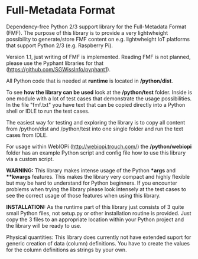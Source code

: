 # Full-Metadata Format
Dependency-free Python 2/3 support library for the Full-Metadata Format (FMF). The purpose of this library is to provide a very lightwheight possibility to generate/store FMF content on e.g. lightwheight IoT platforms that support Python 2/3 (e.g. Raspberry Pi).

Version 1.1, just writing of FMF is implemented. Reading FMF is not planned, please use the Pyphant libraries for that (https://github.com/SGWissInfo/pyphant1).

All Python code that is needed at **runtime** is located in **/python/dist**.

To see **how the library can be used** look at the **/python/test** folder. Inside is one module with 
a lot of test cases that demonstrate the usage possibilities. In the file "fmf.txt" you have 
text that can be copied directly into a Python shell or IDLE to run the test cases.

The easiest way for testing and exploring the library is to copy all content from /python/dist 
and /python/test into one single folder and run the text cases from IDLE.

For usage within WebIOPi (http://webiopi.trouch.com/) the **/python/webiopi** folder has an example Python script and config file how to use this library via a custom script.

**WARNING:** This library makes intense usage of the Python **\*args** and **\*\*kwargs** features.
This makes the library very compact and highly flexible but may be hard to understand for Python beginners.
If you encounter problems when trying the library please look intensely at the test cases to see the 
correct usage of those features when using this library.

**INSTALLATION:** As the runtime part of this library just consists of 3 quite small Python files, not setup.py or other 
installation routine is provided. Just copy the 3 files to an appropriate location within your Python 
project and the library will be ready to use.

Physical quantities: This library does currently not have extended suport for generic creation of data (column) definitions. You have to create the values for the column definitions as strings by your own.



